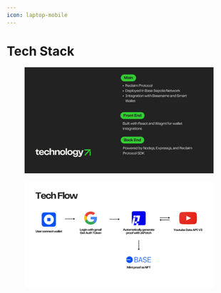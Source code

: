 ```yaml
---
icon: laptop-mobile
---
```


# Tech Stack

<figure><img src="../.gitbook/assets/5.png" alt=""><figcaption></figcaption></figure>

<figure><img src="../.gitbook/assets/6.png" alt=""><figcaption></figcaption></figure>
